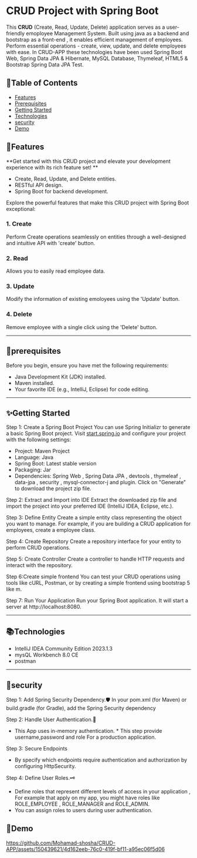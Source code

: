 # CRUD Project with Spring Boot

This **CRUD** (Create, Read, Update, Delete) application serves as a user-friendly emoployee Management System. Built using java as a backend and bootstrap as a front-end , it enables efficient management of employees. Perform essential operations - create, view, update, and delete employees with ease.
In CRUD-APP these technologies have been used Spring Boot Web, Spring Data JPA & Hibernate, MySQL Database, Thymeleaf, HTML5 & Bootstrap Spring Data JPA Test.

## 📝Table of Contents
- [Features](#features)
- [Prerequisites](#prerequisites)
- [Getting Started](#getting-started)
- [Technologies](#Technologies)
- [security](#security)
- [Demo](#Demo)
 
## 🚀Features

**Get started with this CRUD project and elevate your development experience with its rich feature set! **

- Create, Read, Update, and Delete entities.
- RESTful API design.
- Spring Boot for backend development.

Explore the powerful features that make this CRUD project with Spring Boot exceptional:

### 1. **Create**

Perform Create operations seamlessly on entities through a well-designed and intuitive API with 'create' button.

### 2. **Read**

Allows you to easily read employee data.

### 3. **Update**

Modify the information of existing emoloyees using the 'Update' button.

### 4. **Delete**

Remove employee with a single click using the 'Delete' button.

---
## 📖prerequisites
Before you begin, ensure you have met the following requirements:

- Java Development Kit (JDK) installed.
- Maven installed.
- Your favorite IDE (e.g., IntelliJ, Eclipse) for code editing.

---
## ✨Getting Started

Step 1: Create a Spring Boot Project
You can use Spring Initializr to generate a basic Spring Boot project. Visit [start.spring.io](https://start.spring.io/;) and configure your project with the following settings:

* Project: Maven Project
* Language: Java
* Spring Boot: Latest stable version
* Packaging: Jar
* Dependencies: Spring Web , Spring Data JPA , devtools , thymeleaf , data-jpa , security , mysql-connector-j and plugin.
Click on "Generate" to download the project zip file.

Step 2: Extract and Import into IDE
Extract the downloaded zip file and import the project into your preferred IDE (IntelliJ IDEA, Eclipse, etc.).

Step 3: Define Entity
Create a simple entity class representing the object you want to manage. For example, if you are building a CRUD application for employees, create a employee class.

Step 4: Create Repository
Create a repository interface for your entity to perform CRUD operations.

Step 5: Create Controller
Create a controller to handle HTTP requests and interact with the repository.

Step 6:Create simple frontend 
You can test your CRUD operations using tools like cURL, Postman, or by creating a simple frontend using bootstrap 5 like m.

Step 7: Run Your Application
Run your Spring Boot application. It will start a server at http://localhost:8080.

---
## 📚Technologies

* IntelliJ IDEA Community Edition 2023.1.3
* mysQL Workbench 8.0 CE
* postman
---
## 🔑security

Step 1: Add Spring Security Dependency.🛡️
In your pom.xml (for Maven) or build.gradle (for Gradle), add the Spring Security dependency

Step 2: Handle User Authentication.🔐
* This App uses in-memory authentication. * This step provide username,password and role For a production application.

Step 3: Secure Endpoints
* By specify which endpoints require authentication and authorization by configuring HttpSecurity.

Step 4: Define User Roles.🗝️
* Define roles that represent different levels of access in your application , For example that apply on my app, you might have roles like ROLE_EMPLOYEE , ROLE_MANAGER and ROLE_ADMIN.
* You can assign roles to users during user authentication.

## 🎥Demo

https://github.com/Mohamad-shosha/CRUD-APP/assets/150439621/4d162eeb-76c0-419f-bf11-a95ec06f5d06
